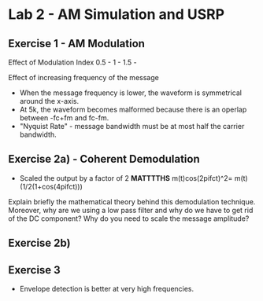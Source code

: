 # Lab 2 - AM Simulation and USRP

## Exercise 1 - AM Modulation


Effect of Modulation Index 
0.5 - 
1 - 
1.5 - 

Effect of increasing frequency of the message

* When the message frequency is lower, the waveform is symmetrical around the x-axis.
* At 5k, the waveform becomes malformed because there is an operlap between -fc+fm and fc-fm.
* "Nyquist Rate" - message bandwidth must be at most half the carrier bandwidth.


## Exercise 2a) - Coherent Demodulation
* Scaled the output by a factor of 2
**MATTTTHS**
m(t)cos(2pifct)^2= m(t)(1/2(1+cos(4pifct)))

Explain briefly the mathematical theory behind this demodulation technique. Moreover, why
are we using a low pass filter and why do we have to get rid of the DC component? Why do you
need to scale the message amplitude?

## Exercise 2b)



## Exercise 3
* Envelope detection is better at very high frequencies.